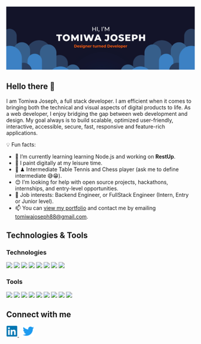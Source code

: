 [![Tomiwa's GitHub Banner](./assets/GitHubHeader.png)](https://tomiwajoseph.vercel.app)

## Hello there 👋

I am Tomiwa Joseph, a full stack developer. I am efficient when it comes to bringing both the technical and visual aspects of digital products to life. As a web developer, I enjoy bridging the gap between web development and design. My goal always is to build scalable, optimized user-friendly, interactive, accessible, secure, fast, responsive and feature-rich applications.

💡 Fun facts:

- 🌱 I’m currently learning learning Node.js and working on **RestUp**.
- 🎨 I paint digitally at my leisure time.
- 🏓 ♟ Intermediate Table Tennis and Chess player (ask me to define intermediate 😅😁).
- 😊 I’m looking for help with open source projects, hackathons, internships, and entry-level opportunities.
- 💼 Job interests: Backend Engineer, or FullStack Engineer (Intern, Entry or Junior level).
- 📫 You can [view my portfolio](https://tomiwajoseph.vercel.app) and contact me by emailing tomiwajoseph88@gmail.com.

## Technologies & Tools

### Technologies

![](https://img.shields.io/badge/Python-informational?style=for-the-badge&logo=python&logoColor=white&color=3C81C4)
![](https://img.shields.io/badge/JavaScript-informational?style=for-the-badge&logo=javascript&logoColor=white&color=3C81C4)
![](https://img.shields.io/badge/React-informational?style=for-the-badge&logo=react&logoColor=white&color=3C81C4)
![](https://img.shields.io/badge/Django-informational?style=for-the-badge&logo=django&logoColor=white&color=3C81C4)
![](https://img.shields.io/badge/Flask-informational?style=for-the-badge&logo=flask&logoColor=white&color=3C81C4)
![](https://img.shields.io/badge/Bootstrap-informational?style=for-the-badge&logo=bootstrap&logoColor=white&color=3C81C4)
![](https://img.shields.io/badge/CSS-informational?style=for-the-badge&logo=css3&logoColor=white&color=3C81C4)
![](https://img.shields.io/badge/HTML-informational?style=for-the-badge&logo=html5&logoColor=white&color=3C81C4)

### Tools

![](https://img.shields.io/badge/GIT-informational?style=for-the-badge&logo=git&logoColor=white&color=0076B2)
![](https://img.shields.io/badge/Sqlite-informational?style=for-the-badge&logo=sqlite&logoColor=white&color=0076B2)
![](https://img.shields.io/badge/PostgresSql-informational?style=for-the-badge&logo=postgressql&logoColor=white&color=0076B2)
![](https://img.shields.io/badge/NPM-informational?style=for-the-badge&logo=npm&logoColor=white&color=0076B2)
![](https://img.shields.io/badge/Postman-informational?style=for-the-badge&logo=Postman&logoColor=white&color=0076B2)
![](https://img.shields.io/badge/Netlify-informational?style=for-the-badge&logo=netlify&logoColor=white&color=0076B2)
![](https://img.shields.io/badge/Railway-informational?style=for-the-badge&logo=railway&logoColor=white&color=0076B2)
![](https://img.shields.io/badge/Photoshop-informational?style=for-the-badge&logo=Adobe-Photoshop&logoColor=white&color=0076B2)
![](https://img.shields.io/badge/GitHub-informational?style=for-the-badge&logo=GitHub&logoColor=white&color=0076B2)

## Connect with me

<div>
<a style="margin-right: 10px" href="https://linkedin.com/in/tomiwa-joseph-a2b024203">
<img src="https://raw.githubusercontent.com/devicons/devicon/master/icons/linkedin/linkedin-original.svg" alt="tomiwajoseph" height="30" width="30" />
</a>
<a href="https://twitter.com/tomiwajoseph10">
<img src="https://raw.githubusercontent.com/devicons/devicon/master/icons/twitter/twitter-original.svg" alt="tomiwajoseph" height="30" width="30" />
</a>
</div>

